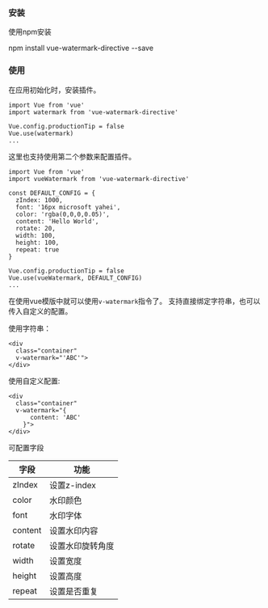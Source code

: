 ### 安装

使用npm安装

npm install vue-watermark-directive --save

### 使用

在应用初始化时，安装插件。

```
import Vue from 'vue'
import watermark from 'vue-watermark-directive'

Vue.config.productionTip = false
Vue.use(watermark)
...
```

这里也支持使用第二个参数来配置插件。

```
import Vue from 'vue'
import vueWatermark from 'vue-watermark-directive'

const DEFAULT_CONFIG = {
  zIndex: 1000,
  font: '16px microsoft yahei',
  color: 'rgba(0,0,0,0.05)',
  content: 'Hello World',
  rotate: 20,
  width: 100,
  height: 100,
  repeat: true
}

Vue.config.productionTip = false
Vue.use(vueWatermark, DEFAULT_CONFIG)
...
```

在使用vue模版中就可以使用`v-watermark`指令了。
支持直接绑定字符串，也可以传入自定义的配置。

使用字符串：

```
<div
  class="container"
  v-watermark="'ABC'">
</div>
```

使用自定义配置:

```
<div
  class="container"
  v-watermark="{
      content: 'ABC'
    }">
</div>
```

可配置字段

|字段|功能|
|-|-|
|zIndex|设置z-index|
|color|水印颜色|
|font|水印字体|
|content|设置水印内容|
|rotate|设置水印旋转角度|
|width|设置宽度|
|height|设置高度|
|repeat|设置是否重复|

